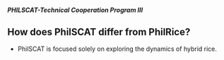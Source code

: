 ##### PHILSCAT-Technical Cooperation Program III

## How does PhilSCAT differ from PhilRice?


 - PhilSCAT is focused solely on exploring the dynamics of hybrid rice.
